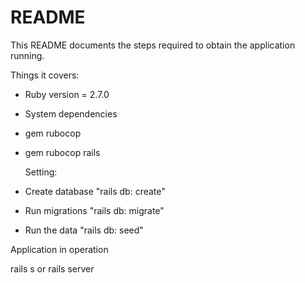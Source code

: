 # README

This README documents the steps required to obtain the
application running.

Things it covers:

* Ruby version = 2.7.0

* System dependencies

- gem rubocop

- gem rubocop rails

  Setting:

- Create database "rails db: create"

- Run migrations "rails db: migrate"

- Run the data "rails db: seed"

Application in operation

rails s or rails server

